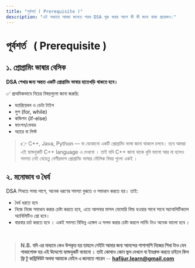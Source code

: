 ```yaml
---
title: "পূর্বশর্ত ( Prerequisite )"
description: "এই অধ্যায়ে আমরা জানতে পারব DSA শুরু করার আগে কী কী জানা থাকা প্রয়োজন।"
---
```


# পূর্বশর্ত &nbsp; ( Prerequisite )


## ১. প্রোগ্রামিং ভাষার বেসিক

**DSA শেখার জন্য অন্তত একটি প্রোগ্রামিং ভাষায় হাতেখড়ি থাকতে হবে।**

✅ প্রাথমিকভাবে নিচের বিষয়গুলো জানা জরুরি:

- ভ্যারিয়েবল ও ডেটা টাইপ
- লুপ (for, while)
- কন্ডিশন (if-else)
- ফাংশন/মেথড
- অ্যারে বা লিস্ট

> 👉 C++, Java, Python — বা যেকোনো একটি প্রোগ্রামিং ভাষা জানা থাকলে চলবে। তবে আমরা এই হ্যান্ডবুকটি C++ language এ দেখবো । তাই যদি C++ জানা থাকে খুবি ভালো আর না হলেও সমস্যা নেই যেহেতু বেশীরভাগ প্রোগ্রামিং ভাষার মৌলিক বিষয় গুলো একই । 



## ২. মনোভাব ও ধৈর্য

DSA শিখতে সময় লাগে, অনেক ধরণের সমস্যা বুঝতে ও সমাধান করতে হয়। তাই:

- ধৈর্য ধরতে হবে
- নিজে নিজে সমাধান করার চেষ্টা করতে হবে, এতে আপনার মাসল মেমোরি বিল্ড হওয়ার সাথে সাথে অ্যানালিটিক্যাল অ্যাবিলিটিও গ্রো হবে।
- বারবার চর্চা করতে হবে । একই সমস্যা বিভিন্ন এঙ্গেল এ সলভ করার চেষ্টা করলে লার্নিং টাও অনেক ভালো হবে ।


<br>


> **N.B. যদি এর মাধ্যমে কেও উপকৃত হয় তাহলে সেইটা আমার জন্য আনন্দের পাশাপাশি নিজের শিখা টাও যেন পাকাপোক্ত হয় এই উদ্দেশ্যে হ্যান্ডবুকটি বানানো । তাই কোথাও কোন ভুল দেখলে বা ইমপ্রুভ করতে চাইলে ফিল ফ্রি টু কন্ট্রিবিউট অথবা আমাকে মেইল এ জানাতে পারেন** -- **hafijur.learn@gmail.com**

<br>



